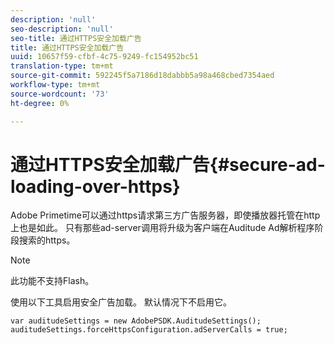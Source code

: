 ```yaml
---
description: 'null'
seo-description: 'null'
seo-title: 通过HTTPS安全加载广告
title: 通过HTTPS安全加载广告
uuid: 10657f59-cfbf-4c75-9249-fc154952bc51
translation-type: tm+mt
source-git-commit: 592245f5a7186d18dabbb5a98a468cbed7354aed
workflow-type: tm+mt
source-wordcount: '73'
ht-degree: 0%

---
```



# 通过HTTPS安全加载广告{#secure-ad-loading-over-https}

Adobe Primetime可以通过https请求第三方广告服务器，即使播放器托管在http上也是如此。 只有那些ad-server调用将升级为客户端在Auditude Ad解析程序阶段搜索的https。

>[!NOTE]
>
>此功能不支持Flash。

使用以下工具启用安全广告加载。 默认情况下不启用它。

```
var auditudeSettings = new AdobePSDK.AuditudeSettings(); 
auditudeSettings.forceHttpsConfiguration.adServerCalls = true;
```
